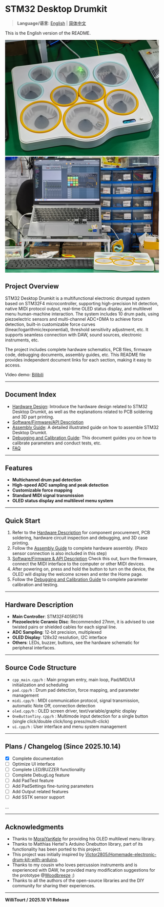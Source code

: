 # STM32 Desktop Drumkit

> **Language/语言**: [English](README.md) | [简体中文](README-zh-CN.md)

This is the English version of the README.

![Drumkit Image](Images/IMG_20251013_162943.jpg)
![Usage Example](Images/IMG_20251013_183759.jpg)

## Project Overview

STM32 Desktop Drumkit is a multifunctional electronic drumpad system based on STM32F4 microcontroller, supporting high-precision hit detection, native MIDI protocol output, real-time OLED status display, and multilevel menu human-machine interaction. The system includes 10 drum pads, using piezoelectric sensors and multi-channel ADC+DMA to achieve force detection, built-in customizable force curves (linear/logarithmic/exponential), threshold sensitivity adjustment, etc. It supports seamless connection with DAW, sound sources, electronic instruments, etc.

The project includes complete hardware schematics, PCB files, firmware code, debugging documents, assembly guides, etc. This README file provides independent document links for each section, making it easy to access.

Video demo: [Bilibili](https://www.bilibili.com/video/BV1LE4UzUE61/)

---

## Document Index

- [Hardware Design](Docs/hardware.md): Introduce the hardware design related to STM32 Desktop Drumkit, as well as the explanations related to PCB soldering and 3D part printing.
- [Software/Firmware/API Description](Docs/software.md)
- [Assembly Guide](Docs/partsassemble.md): A detailed illustrated guide on how to assemble STM32 Desktop Drumkit.
- [Debugging and Calibration Guide](Docs/howtodebug.md): This document guides you on how to calibrate parameters and conduct tests, etc.
- [FAQ](Docs/faq.md)

---

## Features

- **Multichannel drum pad detection**
- **High-speed ADC sampling and peak detection**
- **Customizable force mapping**
- **Standard MIDI signal transmission**
- **OLED status display and multilevel menu system**

---

## Quick Start

1. Refer to the [Hardware Description](Docs/hardware.md) for component procurement, PCB soldering, hardware circuit inspection and debugging, and 3D case printing.
2. Follow the [Assembly Guide](Docs/partsassemble.md) to complete hardware assembly. (Piezo sensor connection is also included in this step)
3. [Software/Firmware & API Description](Docs/software.md) Check this out, burn the firmware, connect the MIDI interface to the computer or other MIDI devices.
4. After powering on, press and hold the button to turn on the device, the OLED will display the welcome screen and enter the Home page.
5. Follow the [Debugging and Calibration Guide](Docs/howtodebug.md) to complete parameter calibration and testing.

---

## Hardware Description

- **Main Controller**: STM32F405RGT6
- **Piezoelectric Ceramic Disc**: Recommended 27mm, it is advised to use twisted pairs or shielded cables for each signal line.
- **ADC Sampling**: 12-bit precision, multiplexed
- **OLED Display**: 128x32 resolution, I2C interface
- **Others**: LEDs, buzzer, buttons, see the hardware schematic for peripheral interfaces.

---

## Source Code Structure

- `cpp_main.cpp/h` : Main program entry, main loop, Pad/MIDI/UI initialization and scheduling
- `pad.cpp/h` : Drum pad detection, force mapping, and parameter management
- `midi.cpp/h` : MIDI communication protocol, signal transmission, automatic Note Off, connection detection
- `oled.cpp/h` : OLED screen driver, text/variable/graphic display
- `OneButtonTiny.cpp/h` : Multimode input detection for a single button (single click/double click/long press/multi-click)
- `ui.cpp/h` : User interface and menu system management

---

## Plans / Changelog (Since 2025.10.14)

- [x] Complete documentation
- [ ] Optimize UI interface
- [ ] Complete LED/BUZZER functionality
- [ ] Complete DebugLog feature
- [ ] Add PadTest feature
- [ ] Add PadSettings fine-tuning parameters
- [ ] Add Output related features
- [ ] Add SSTK sensor support

...

---

## Acknowledgments

- Thanks to [MoraiYanKele](https://github.com/MoraiYanKele) for providing his OLED multilevel menu library.
- Thanks to Matthias Hertel's Arduino Onebutton library, part of its functionality has been ported to this project.
- This project was initially inspired by [Victor2805/Homemade-electronic-drum-kit-with-arduino](https://github.com/Victor2805/Homemade-electronic-drum-kit-with-arduino).
- Thanks to my cousin who loves percussion instruments and is experienced with DAW, he provided many modification suggestions for the prototype @[Woodbreeze](https://github.com/WoodBreeze) ;)
- Thanks to all the authors of the open-source libraries and the DIY community for sharing their experiences.

---

**WilliTourt / 2025.10 V1 Release**
